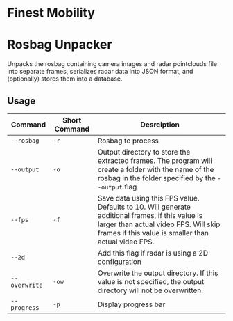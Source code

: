
# Finest Mobility

# Rosbag Unpacker

Unpacks the rosbag containing camera images and radar pointclouds file into separate frames, serializes radar data into JSON format, and (optionally) stores them into a database.

## Usage

| Command       | Short Command | Desrciption                                                                                                                                                                                      |
| ------------- | ------------- | ------------------------------------------------------------------------------------------------------------------------------------------------------------------------------------------------ |
| `--rosbag`    | `-r`          | Rosbag to process                                                                                                                                                                                |
| `--output`    | `-o`          | Output directory to store the extracted frames. The program will create a folder with the name of the rosbag in the folder specified by the `--output` flag                                      |
| `--fps`       | `-f`          | Save data using this FPS value. Defaults to 10. Will generate additional frames, if this value is larger than actual video FPS. Will skip frames if this value is smaller than actual video FPS. |
| `--2d`        |               | Add this flag if radar is using a 2D configuration                                                                                                                                               |
| `--overwrite` | `-ow`         | Overwrite the output directory. If this value is not specified, the output directory will not be overwritten.                                                                                    |
| `--progress`  | `-p`          | Display progress bar                                                                                                                                                                             |

